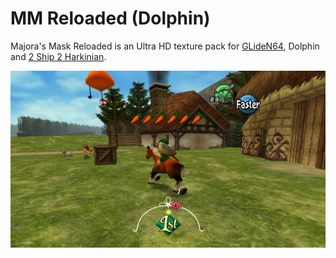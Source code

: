 # MM Reloaded (Dolphin)
Majora's Mask Reloaded is an Ultra HD texture pack for [GLideN64](https://github.com/GhostlyDark/MM-Reloaded), Dolphin and [2 Ship 2 Harkinian](https://github.com/GhostlyDark/MM-Reloaded-2S2H).

![](/mm-reloaded-dolphin.jpg)
